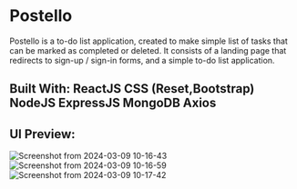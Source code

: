 # Postello
Postello is a to-do list application, 
created to make simple list of tasks that can be marked as completed or deleted.
It consists of a landing page that redirects to sign-up / sign-in forms,
and a simple to-do list application.

Built With:
ReactJS
CSS (Reset,Bootstrap)
NodeJS
ExpressJS
MongoDB
Axios
----------------------------------------------------------
UI Preview:
----------------------------------------------------------
![Screenshot from 2024-03-09 10-16-43](https://github.com/nds-fsd/Abd-ha-todo-app/assets/41959469/4febc2d7-0acd-406d-8d33-b1a78d2df0a4)
![Screenshot from 2024-03-09 10-16-59](https://github.com/nds-fsd/Abd-ha-todo-app/assets/41959469/11527cc5-e5b7-4174-ac94-0d1c8847e4ca)
![Screenshot from 2024-03-09 10-17-42](https://github.com/nds-fsd/Abd-ha-todo-app/assets/41959469/93e0bf1d-9932-4028-9212-8dfe6ebcdbfd)

